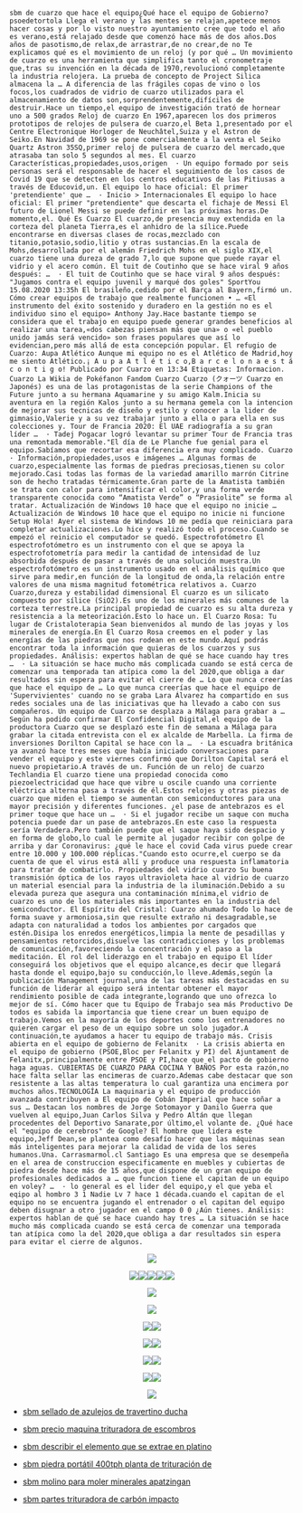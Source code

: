 
```
sbm de cuarzo que hace el equipo¿Qué hace el equipo de Gobierno? psoedetortola Llega el verano y las mentes se relajan,apetece menos hacer cosas y por lo visto nuestro ayuntamiento cree que todo el año es verano,está relajado desde que comenzó hace más de dos años.Dos años de pasotismo,de relax,de arrastrar,de no crear,de no Te explicamos qué es el movimiento de un reloj (y por qué … Un movimiento de cuarzo es una herramienta que simplifica tanto el cronometraje que,tras su invención en la década de 1970,revolucionó completamente la industria relojera. La prueba de concepto de Project Silica almacena la … A diferencia de las frágiles copas de vino o los focos,los cuadrados de vidrio de cuarzo utilizados para el almacenamiento de datos son,sorprendentemente,difíciles de destruir.Hace un tiempo,el equipo de investigación trató de hornear uno a 500 grados Reloj de cuarzo En 1967,aparecen los dos primeros prototipos de relojes de pulsera de cuarzo,el Beta 1,presentado por el Centre Electronique Horloger de Neuchâtel,Suiza y el Astron de Seiko.En Navidad de 1969 se pone comercialmente a la venta el Seiko Quartz Astron 35SQ,primer reloj de pulsera de cuarzo del mercado,que atrasaba tan solo 5 segundos al mes. El cuarzo Características,propiedades,usos,origen  · Un equipo formado por seis personas será el responsable de hacer el seguimiento de los casos de Covid 19 que se detecten en los centros educativos de las Pitiusas a través de Educovid,un. El equipo lo hace oficial: El primer 'pretendiente' que …  · Inicio > Internacionales El equipo lo hace oficial: El primer "pretendiente" que descarta el fichaje de Messi El futuro de Lionel Messi se puede definir en las próximas horas.De momento,el. Qué Es Cuarzo El cuarzo,de presencia muy extendida en la corteza del planeta Tierra,es el anhidro de la sílice.Puede encontrarse en diversas clases de rocas,mezclado con titanio,potasio,sodio,litio y otras sustancias.En la escala de Mohs,desarrollada por el alemán Friedrich Mohs en el siglo XIX,el cuarzo tiene una dureza de grado 7,lo que supone que puede rayar el vidrio y el acero común. El tuit de Coutinho que se hace viral 9 años después: …  · El tuit de Coutinho que se hace viral 9 años después: "Jugamos contra el equipo juvenil y marqué dos goles" SportYou 15.08.2020 13:35h El brasileño,cedido por el Barça al Bayern,firmó un. Cómo crear equipos de trabajo que realmente funcionen • … «El instrumento del éxito sostenido y duradero en la gestión no es el individuo sino el equipo» Anthony Jay.Hace bastante tiempo se considera que el trabajo en equipo puede generar grandes beneficios al realizar una tarea,«dos cabezas piensan más que una» o «el pueblo unido jamás será vencido» son frases populares que así lo evidencian,pero más allá de esta concepción popular. El refugio de Cuarzo: Aupa Atlético Aunque mi equipo no es el Atlético de Madrid,hoy me siento Atlético.¡ A u p a A t l é t i c o,B a r c e l o n a e s t á c o n t i g o! Publicado por Cuarzo en 13:34 Etiquetas: Informacion. Cuarzo La Wikia de Pokéfanon Fandom Cuarzo Cuarzo (クォーツ Cuarzo en Japonés) es una de las protagonistas de la serie Champions of the Future junto a su hermana Aquamarine y su amigo Kalm.Inicia su aventura en la región Kalos junto a su hermana gemela con la intencion de mejorar sus tecnicas de diseño y estilo y conocer a la lider de gimnasio,Valerie y a su vez trabajar junto a ella o para ella en sus colecciones y. Tour de Francia 2020: El UAE radiografía a su gran líder …  · Tadej Pogacar logró levantar su primer Tour de Francia tras una remontada memorable."El día de Le Planche fue genial para el equipo.Sabíamos que recortar esa diferencia era muy complicado. Cuarzo · Información,propiedades,usos e imágenes … Algunas formas de cuarzo,especialmente las formas de piedras preciosas,tienen su color mejorado.Casi todas las formas de la variedad amarillo marrón Citrine son de hecho tratadas térmicamente.Gran parte de la Amatista también se trata con calor para intensificar el color,y una forma verde transparente conocida como “Amatista Verde” o “Prasiolite” se forma al tratar. Actualización de Windows 10 hace que el equipo no inicie … Actualización de Windows 10 hace que el equipo no inicie ni funcione Setup Hola! Ayer el sistema de Windows 10 me pedía que reiniciara para completar actualizaciones.Lo hice y realizó todo el proceso.Cuando se empezó el reinicio el computador se quedó. Espectrofotómetro El espectrofotómetro es un instrumento con el que se apoya la espectrofotometría para medir la cantidad de intensidad de luz absorbida después de pasar a través de una solución muestra.Un espectrofotómetro es un instrumento usado en el análisis químico que sirve para medir,en función de la longitud de onda,la relación entre valores de una misma magnitud fotométrica relativos a. Cuarzo Cuarzo,dureza y estabilidad dimensional El cuarzo es un silicato compuesto por sílice (SiO2).Es uno de los minerales más comunes de la corteza terrestre.La principal propiedad de cuarzo es su alta dureza y resistencia a la meteorización.Esto lo hace un. El Cuarzo Rosa: Tu lugar de Cristaloterapia Sean bienvenidos al mundo de las joyas y los minerales de energía.En El Cuarzo Rosa creemos en el poder y las energías de las piedras que nos rodean en este mundo.Aquí podrás encontrar toda la información que quieras de los cuarzos y sus propiedades. Análisis: expertos hablan de qué se hace cuando hay tres …  · La situación se hace mucho más complicada cuando se está cerca de comenzar una temporada tan atípica como la del 2020,que obliga a dar resultados sin espera para evitar el cierre de … Lo que nunca creerías que hace el equipo de … Lo que nunca creerías que hace el equipo de 'Supervivientes' cuando no se graba Lara Álvarez ha compartido en sus redes sociales una de las iniciativas que ha llevado a cabo con sus compañeros. Un equipo de Cuarzo se desplaza a Málaga para grabar a … Según ha podido confirmar El Confidencial Digital,el equipo de la productora Cuarzo que se desplazó este fin de semana a Málaga para grabar la citada entrevista con el ex alcalde de Marbella. La firma de inversiones Dorilton Capital se hace con la …  · La escuadra británica ya avanzó hace tres meses que había iniciado conversaciones para vender el equipo y este viernes confirmó que Dorilton Capital será el nuevo propietario.A través de un. Función de un reloj de cuarzo Techlandia El cuarzo tiene una propiedad conocida como piezoelectricidad que hace que vibre u oscile cuando una corriente eléctrica alterna pasa a través de él.Estos relojes y otras piezas de cuarzo que miden el tiempo se aumentan con semiconductores para una mayor precisión y diferentes funciones. ¿el pase de antebrazos es el primer toque que hace un …  · Si el jugador recibe un saque con mucha potencia puede dar un pase de antebrazos.En este caso la respuesta sería Verdadera.Pero también puede que el saque haya sido despacio y en forma de globo,lo cual le permite al jugador recibir con golpe de arriba y dar Coronavirus: ¿qué le hace el covid Cada virus puede crear entre 10.000 y 100.000 réplicas."Cuando esto ocurre,el cuerpo se da cuenta de que el virus está allí y produce una respuesta inflamatoria para tratar de combatirlo. Propiedades del vidrio cuarzo Su buena transmisión óptica de los rayos ultravioleta hace al vidrio de cuarzo un material esencial para la industria de la iluminación.Debido a su elevada pureza que asegura una contaminación mínima,el vidrio de cuarzo es uno de los materiales más importantes en la industria del semiconductor. El Espíritu del Cristal: Cuarzo ahumado Todo lo hace de forma suave y armoniosa,sin que resulte extraño ni desagradable,se adapta con naturalidad a todos los ambientes por cargados que estén.Disipa los enredos energéticos,limpia la mente de pesadillas y pensamientos retorcidos,disuelve las contradicciones y los problemas de comunicación,favoreciendo la concentración y el paso a la meditación. El rol del liderazgo en el trabajo en equipo El líder conseguirá los objetivos que el equipo alcance,es decir que llegará hasta donde el equipo,bajo su conducción,lo lleve.Además,según la publicación Management journal,una de las tareas más destacadas en su función de liderar al equipo será intentar obtener el mayor rendimiento posible de cada integrante,logrando que uno ofrezca lo mejor de sí. Cómo hacer que tu Equipo de Trabajo sea más Productivo De todos es sabida la importancia que tiene crear un buen equipo de trabajo.Vemos en la mayoría de los deportes como los entrenadores no quieren cargar el peso de un equipo sobre un solo jugador.A continuación,te ayudamos a hacer tu equipo de trabajo más. Crisis abierta en el equipo de gobierno de Felanitx  · La crisis abierta en el equipo de gobierno (PSOE,Bloc per Felanitx y PI) del Ajuntament de Felanitx,principalmente entre PSOE y PI,hace que el pacto de gobierno haga aguas. CUBIERTAS DE CUARZO PARA COCINA Y BAÑOS Por esta razón,no hace falta sellar las encimeras de cuarzo.Ademas cabe destacar que son resistente a las altas temperatura lo cual garantiza una encimera por muchos años.TECNOLOGÍA La maquinaria y el equipo de producción avanzada contribuyen a El equipo de Cobán Imperial que hace soñar a sus … Destacan los nombres de Jorge Sotomayor y Danilo Guerra que vuelven al equipo,Juan Carlos Silva y Pedro Altán que llegan procedentes del Deportivo Sanarate,por último,el volante de. ¿Qué hace el "equipo de cerebros" de Google? El hombre que lidera este equipo,Jeff Dean,se plantea como desafío hacer que las máquinas sean más inteligentes para mejorar la calidad de vida de los seres humanos.Una. Carrasmarmol.cl Santiago Es una empresa que se desempeña en el area de construccion especificamente en muebles y cubiertas de piedra desde hace más de 15 años,que dispone de un gran equipo de profesionales dedicados a … que funcion tiene el capitan de un equipo en voley? …  · lo general es el lider del equipo,y el que yeba el eqipo al hombro 3 1 Nadie Lv 7 hace 1 década.cuando el capitan de el equipo no se encuentra jugando el entrenador o el capitan del equipo deben disugnar a otro jugador en el campo 0 0 ¿Aún tienes. Análisis: expertos hablan de qué se hace cuando hay tres … La situación se hace mucho más complicada cuando se está cerca de comenzar una temporada tan atípica como la del 2020,que obliga a dar resultados sin espera para evitar el cierre de algunos. 
```

<div align="center">

<a href="https://es-crusher.shibang-china.com/github&k=sbm+de+cuarzo+que+hace+el+equipo"><img src="https://static.shibang-china.com/es/crusher/logo.jpg"></a>

<a href="https://es-crusher.shibang-china.com/github&k=sbm+de+cuarzo+que+hace+el+equipo"><img src="https://static.shibang-china.com/es/crusher/index.jpg"></a><a href="https://es-crusher.shibang-china.com/material.htmlgithub&k=sbm+de+cuarzo+que+hace+el+equipo"><img src="https://static.shibang-china.com/es/crusher/material.jpg"></a><a href="https://es-crusher.shibang-china.com/application.htmlgithub&k=sbm+de+cuarzo+que+hace+el+equipo"><img src="https://static.shibang-china.com/es/crusher/application.jpg"></a><a href="https://es-crusher.shibang-china.com/aboutus.htmlgithub&k=sbm+de+cuarzo+que+hace+el+equipo"><img src="https://static.shibang-china.com/es/crusher/aboutus.jpg"></a><a href="https://es-crusher.shibang-china.com/contact.htmlgithub&k=sbm+de+cuarzo+que+hace+el+equipo"><img src="https://static.shibang-china.com/es/crusher/contact.jpg"></a>

<a href="https://es-crusher.shibang-china.com/github&k=sbm+de+cuarzo+que+hace+el+equipo"><img src="https://static.shibang-china.com/es/crusher/banner.jpg"></a>

<a href="https://swt.shibang-china.com/github&k=sbm+de+cuarzo+que+hace+el+equipo"><img src="https://static.shibang-china.com/es/crusher/text.jpg"></a>

<a href="https://swt.shibang-china.com/github&k=sbm+de+cuarzo+que+hace+el+equipo"><img src="https://static.shibang-china.com/es/crusher/chat.jpg"></a><a href="https://es-crusher.shibang-china.com/contact.htmlgithub&k=sbm+de+cuarzo+que+hace+el+equipo"><img src="https://static.shibang-china.com/es/crusher/message.jpg"></a>

<a href="https://es-crusher.shibang-china.com/products/pe.htmlgithub&k=sbm+de+cuarzo+que+hace+el+equipo"><img src="https://static.shibang-china.com/es/crusher/pe.jpg"></a><a href="https://es-crusher.shibang-china.com/products/pf.htmlgithub&k=sbm+de+cuarzo+que+hace+el+equipo"><img src="https://static.shibang-china.com/es/crusher/pf.jpg"></a>

<a href="https://es-crusher.shibang-china.com/products/hpt.htmlgithub&k=sbm+de+cuarzo+que+hace+el+equipo"><img src="https://static.shibang-china.com/es/crusher/hpt.jpg"></a><a href="https://es-crusher.shibang-china.com/products/vsi.htmlgithub&k=sbm+de+cuarzo+que+hace+el+equipo"><img src="https://static.shibang-china.com/es/crusher/vsi.jpg"></a>

<a href="https://es-crusher.shibang-china.com/products/klv.htmlgithub&k=sbm+de+cuarzo+que+hace+el+equipo"><img src="https://static.shibang-china.com/es/crusher/klv.jpg"></a><a href="https://es-crusher.shibang-china.com/products/portable.htmlgithub&k=sbm+de+cuarzo+que+hace+el+equipo"><img src="https://static.shibang-china.com/es/crusher/portable.jpg"></a>

<a href="https://swt.shibang-china.com/github&k=sbm+de+cuarzo+que+hace+el+equipo"><img src="https://static.shibang-china.com/es/crusher/case.jpg"></a>

</div>


* [sbm sellado de azulejos de travertino ducha](sbm%20sellado%20de%20azulejos%20de%20travertino%20ducha.md)

* [sbm precio maquina trituradora de escombros](sbm%20precio%20maquina%20trituradora%20de%20escombros.md)

* [sbm describir el elemento que se extrae en platino](sbm%20describir%20el%20elemento%20que%20se%20extrae%20en%20platino.md)

* [sbm piedra portátil 400tph planta de trituración de](sbm%20piedra%20port%C3%A1til%20400tph%20planta%20de%20trituraci%C3%B3n%20de.md)

* [sbm molino para moler minerales apatzingan](sbm%20molino%20para%20moler%20minerales%20apatzingan.md)

* [sbm partes trituradora de carbón impacto](sbm%20partes%20trituradora%20de%20carb%C3%B3n%20impacto.md)